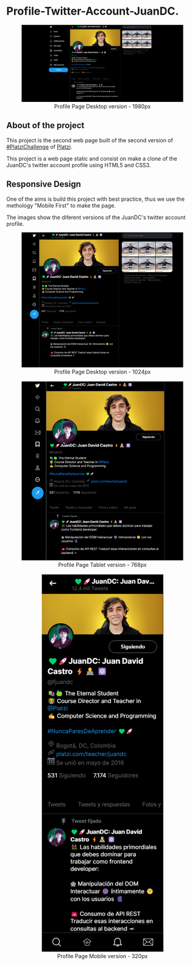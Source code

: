 # Profile-Twitter-Account-JuanDC.

<figure style="text-align:center">
<img src="./img/Desktop-1980.png" style="widht:900px">
<figcaption>Profile Page Desktop version - 1980px</figcaption>
</figure>

## About of the project

This project is the second web page built of the second version of <a href="https://platzi.com/retos/portafolio-web-v2/">#PlatziChallenge</a> of <a href="https://platzi.com">Platzi</a>.

This project is a web page static and consist on make a clone of the JuanDC's twitter account profile using HTML5 and CSS3.

## Responsive Design

One of the aims is build this project with best practice, thus we use the methology "Mobile First" to make the page.

The images show the diferent versions of the JuanDC's twitter account profile.


<figure style="text-align:center">
<img src="./img/Desktop-1100.png" style= "width:900px; " >
<figcaption>Profile Page Desktop version - 1024px</figcaption>
<br>
<img src="./img/Portatil-990.png" style= "width:900px; ">
<figcaption>Profile Page Tablet version - 768px</figcaption>
<br>
<img src="./img/Mobile-320.png" >
<figcaption>Profile Page Mobile version - 320px</figcaption>
</figure>
